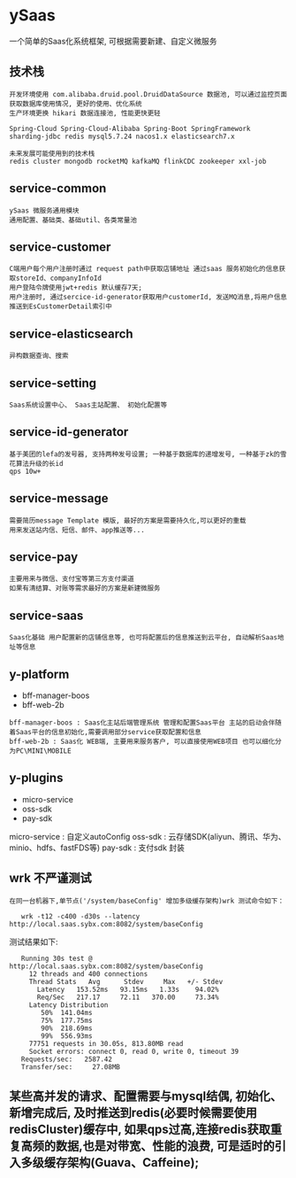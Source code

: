 # ySaas
   一个简单的Saas化系统框架, 可根据需要新建、自定义微服务

## 技术栈 
    开发环境使用 com.alibaba.druid.pool.DruidDataSource 数据池, 可以通过监控页面获取数据库使用情况, 更好的使用、优化系统
    生产环境更换 hikari 数据连接池, 性能更快更轻

    Spring-Cloud Spring-Cloud-Alibaba Spring-Boot SpringFramework 
    sharding-jdbc redis mysql5.7.24 nacos1.x elasticsearch7.x 

    未来发展可能使用到的技术栈
    redis cluster mongodb rocketMQ kafkaMQ flinkCDC zookeeper xxl-job 


## service-common
    ySaas 微服务通用模块 
    通用配置、基础类、基础util、各类常量池

## service-customer
    C端用户每个用户注册时通过 request path中获取店铺地址 通过saas 服务初始化的信息获取storeId、companyInfoId
    用户登陆令牌使用jwt+redis 默认缓存7天; 
    用户注册时, 通过sercice-id-generator获取用户customerId, 发送MQ消息,将用户信息推送到EsCustomerDetail索引中

## service-elasticsearch
    异构数据查询、搜索

## service-setting
    Saas系统设置中心、 Saas主站配置、 初始化配置等

## service-id-generator
    基于美团的lefa的发号器, 支持两种发号设置; 一种基于数据库的递增发号, 一种基于zk的雪花算法升级的长id
    qps 10w+

## service-message
    需要简历message Template 模版, 最好的方案是需要持久化,可以更好的重载
    用来发送站内信、短信、邮件、app推送等...

## service-pay
    主要用来与微信、支付宝等第三方支付渠道
    如果有清结算、对账等需求最好的方案是新建微服务

## service-saas
    Saas化基础 用户配置新的店铺信息等, 也可将配置后的信息推送到云平台, 自动解析Saas地址等信息

## y-platform
   * bff-manager-boos 
   * bff-web-2b

    bff-manager-boos : Saas化主站后端管理系统 管理和配置Saas平台 主站的启动会伴随着Saas平台的信息初始化,需要调用部分service获取配置和信息
    bff-web-2b : Saas化 WEB端, 主要用来服务客户, 可以直接使用WEB项目 也可以细化分为PC\MINI\MOBILE

## y-plugins
   * micro-service 
   * oss-sdk
   * pay-sdk

   micro-service : 自定义autoConfig
   oss-sdk : 云存储SDK(aliyun、腾讯、华为、minio、hdfs、fastFDS等)
   pay-sdk : 支付sdk 封装

## wrk 不严谨测试
    在同一台机器下,单节点('/system/baseConfig' 增加多级缓存架构)wrk 测试命令如下：
   ```shell
      wrk -t12 -c400 -d30s --latency http://local.saas.sybx.com:8082/system/baseConfig
   ```
 测试结果如下:
   ```
      Running 30s test @ http://local.saas.sybx.com:8082/system/baseConfig
        12 threads and 400 connections
        Thread Stats   Avg      Stdev     Max   +/- Stdev
          Latency   153.52ms   93.15ms   1.33s    94.02%
          Req/Sec   217.17     72.11   370.00     73.34%
        Latency Distribution
           50%  141.04ms
           75%  177.75ms
           90%  218.69ms
           99%  556.93ms
        77751 requests in 30.05s, 813.80MB read
        Socket errors: connect 0, read 0, write 0, timeout 39
      Requests/sec:   2587.42
      Transfer/sec:     27.08MB

   ```

## 某些高并发的请求、配置需要与mysql结偶, 初始化、新增完成后, 及时推送到redis(必要时候需要使用redisCluster)缓存中, 如果qps过高,连接redis获取重复高频的数据,也是对带宽、性能的浪费, 可是适时的引入多级缓存架构(Guava、Caffeine); 